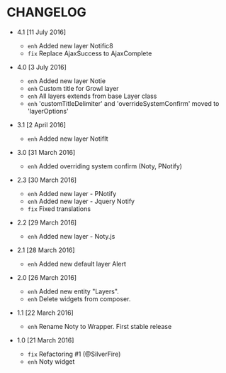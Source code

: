 # CHANGELOG

* 4.1 [11 July 2016]
    - `enh` Added new layer Notific8
    - `fix` Replace AjaxSuccess to AjaxComplete

* 4.0 [3 July 2016]
    - `enh` Added new layer Notie
    - `enh` Custom title for Growl layer
    - `enh` All layers extends from base Layer class
    - `enh` 'customTitleDelimiter' and 'overrideSystemConfirm' moved to 'layerOptions'

* 3.1 [2 April 2016]
    - `enh` Added new layer NotifIt
	
* 3.0 [31 March 2016]
    - `enh` Added overriding system confirm (Noty, PNotify)

* 2.3 [30 March 2016]
    - `enh` Added new layer - PNotify
    - `enh` Added new layer - Jquery Notify
    - `fix` Fixed translations

* 2.2 [29 March 2016]
    - `enh` Added new layer - Noty.js

* 2.1 [28 March 2016]
    - `enh` Added new default layer Alert

* 2.0 [26 March 2016]
    - `enh` Added new entity "Layers".
    - `enh` Delete widgets from composer.

* 1.1 [22 March 2016]
    - `enh` Rename Noty to Wrapper. First stable release

* 1.0 [21 March 2016]
    - `fix` Refactoring #1 (@SilverFire)
    - `enh` Noty widget